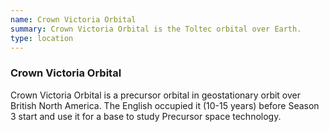 ```yaml
---
name: Crown Victoria Orbital
summary: Crown Victoria Orbital is the Toltec orbital over Earth.
type: location
---
```


### Crown Victoria Orbital

Crown Victoria Orbital is a precursor orbital in geostationary orbit over British North America. The English occupied it (10-15 years) before Season 3 start and use it for a base to study Precursor space technology.

